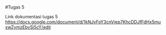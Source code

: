 #Tugas 5

Link dokumentasi tugas 5<br/>
https://docs.google.com/document/d/1kNJvFoY3cnViep7KhcDDJfFdHx5muxwZymzEbvSi5cY/edit
